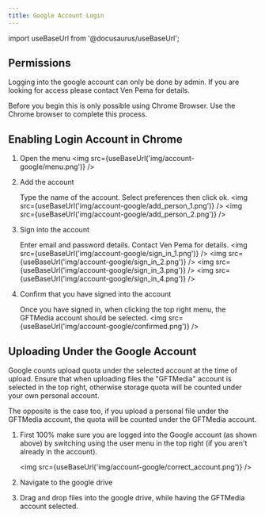 ```yaml
---
title: Google Account Login
---
```


import useBaseUrl from '@docusaurus/useBaseUrl';

## Permissions

Logging into the google account can only be done by admin. If you are looking for access please contact Ven Pema for details.

Before you begin this is only possible using Chrome Browser. Use the Chrome browser to complete this process.

## Enabling Login Account in Chrome

1. Open the menu
   <img src={useBaseUrl('img/account-google/menu.png')} />

2. Add the account

   Type the name of the account. Select preferences then click ok.
   <img src={useBaseUrl('img/account-google/add_person_1.png')} />
   <img src={useBaseUrl('img/account-google/add_person_2.png')} />

3. Sign into the account

   Enter email and password details. Contact Ven Pema for details.
   <img src={useBaseUrl('img/account-google/sign_in_1.png')} />
   <img src={useBaseUrl('img/account-google/sign_in_2.png')} />
   <img src={useBaseUrl('img/account-google/sign_in_3.png')} />
   <img src={useBaseUrl('img/account-google/sign_in_4.png')} />

4. Confirm that you have signed into the account

   Once you have signed in, when clicking the top right menu, the GFTMedia account should be selected.
   <img src={useBaseUrl('img/account-google/confirmed.png')} />

## Uploading Under the Google Account

Google counts upload quota under the selected account at the time of upload. Ensure that when uploading files the "GFTMedia" account is selected in the top right, otherwise storage quota will be counted under your own personal account.

The opposite is the case too, if you upload a personal file under the GFTMedia account, the quota will be counted under the GFTMedia account.

1. First 100% make sure you are logged into the Google account (as shown above) by switching using the user menu in the top right (if you aren't already in the account).

   <img src={useBaseUrl('img/account-google/correct_account.png')} />

2. Navigate to the google drive

3. Drag and drop files into the google drive, while having the GFTMedia account selected.

